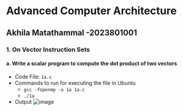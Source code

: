 # Advanced Computer Architecture

## Akhila Matathammal -2023801001

### 1. On Vector Instruction Sets

#### a. Write a scalar program to compute the dot product of two vectors

- Code File: `1a.c`
- Commands to run for executing the file in Ubuntu
  - `gcc -fopenmp -o 1a 1a.c`
  - `./1a`
- Output
  ![image](https://github.com/akhiha/aca_assignment/assets/24610167/9134a8ed-5636-47e6-a8e2-66988f217960)


